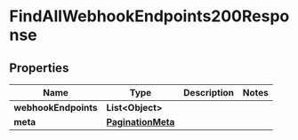 

# FindAllWebhookEndpoints200Response


## Properties

| Name | Type | Description | Notes |
|------------ | ------------- | ------------- | -------------|
|**webhookEndpoints** | **List&lt;Object&gt;** |  |  |
|**meta** | [**PaginationMeta**](PaginationMeta.md) |  |  |



